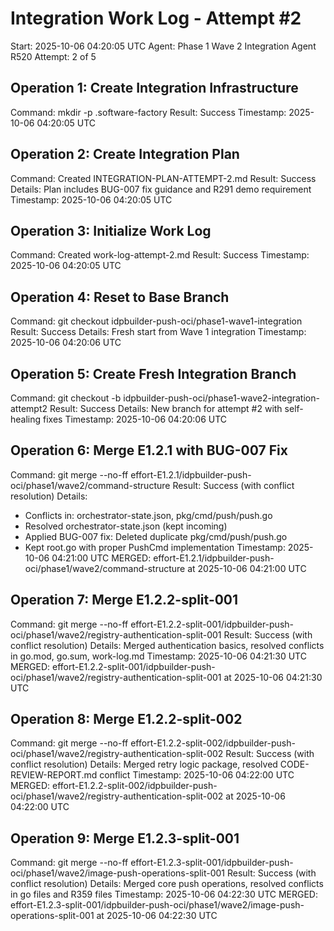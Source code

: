 # Integration Work Log - Attempt #2
Start: 2025-10-06 04:20:05 UTC
Agent: Phase 1 Wave 2 Integration Agent
R520 Attempt: 2 of 5

## Operation 1: Create Integration Infrastructure
Command: mkdir -p .software-factory
Result: Success
Timestamp: 2025-10-06 04:20:05 UTC

## Operation 2: Create Integration Plan
Command: Created INTEGRATION-PLAN-ATTEMPT-2.md
Result: Success
Details: Plan includes BUG-007 fix guidance and R291 demo requirement
Timestamp: 2025-10-06 04:20:05 UTC

## Operation 3: Initialize Work Log
Command: Created work-log-attempt-2.md
Result: Success
Timestamp: 2025-10-06 04:20:05 UTC

## Operation 4: Reset to Base Branch
Command: git checkout idpbuilder-push-oci/phase1-wave1-integration
Result: Success
Details: Fresh start from Wave 1 integration
Timestamp: 2025-10-06 04:20:06 UTC

## Operation 5: Create Fresh Integration Branch
Command: git checkout -b idpbuilder-push-oci/phase1-wave2-integration-attempt2
Result: Success
Details: New branch for attempt #2 with self-healing fixes
Timestamp: 2025-10-06 04:20:06 UTC

## Operation 6: Merge E1.2.1 with BUG-007 Fix
Command: git merge --no-ff effort-E1.2.1/idpbuilder-push-oci/phase1/wave2/command-structure
Result: Success (with conflict resolution)
Details:
  - Conflicts in: orchestrator-state.json, pkg/cmd/push/push.go
  - Resolved orchestrator-state.json (kept incoming)
  - Applied BUG-007 fix: Deleted duplicate pkg/cmd/push/push.go
  - Kept root.go with proper PushCmd implementation
Timestamp: 2025-10-06 04:21:00 UTC
MERGED: effort-E1.2.1/idpbuilder-push-oci/phase1/wave2/command-structure at 2025-10-06 04:21:00 UTC

## Operation 7: Merge E1.2.2-split-001
Command: git merge --no-ff effort-E1.2.2-split-001/idpbuilder-push-oci/phase1/wave2/registry-authentication-split-001
Result: Success (with conflict resolution)
Details: Merged authentication basics, resolved conflicts in go.mod, go.sum, work-log.md
Timestamp: 2025-10-06 04:21:30 UTC
MERGED: effort-E1.2.2-split-001/idpbuilder-push-oci/phase1/wave2/registry-authentication-split-001 at 2025-10-06 04:21:30 UTC

## Operation 8: Merge E1.2.2-split-002
Command: git merge --no-ff effort-E1.2.2-split-002/idpbuilder-push-oci/phase1/wave2/registry-authentication-split-002
Result: Success (with conflict resolution)
Details: Merged retry logic package, resolved CODE-REVIEW-REPORT.md conflict
Timestamp: 2025-10-06 04:22:00 UTC
MERGED: effort-E1.2.2-split-002/idpbuilder-push-oci/phase1/wave2/registry-authentication-split-002 at 2025-10-06 04:22:00 UTC

## Operation 9: Merge E1.2.3-split-001
Command: git merge --no-ff effort-E1.2.3-split-001/idpbuilder-push-oci/phase1/wave2/image-push-operations-split-001
Result: Success (with conflict resolution)
Details: Merged core push operations, resolved conflicts in go files and R359 files
Timestamp: 2025-10-06 04:22:30 UTC
MERGED: effort-E1.2.3-split-001/idpbuilder-push-oci/phase1/wave2/image-push-operations-split-001 at 2025-10-06 04:22:30 UTC
